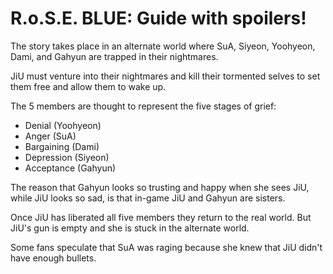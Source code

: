 # R.o.S.E. BLUE: Guide with spoilers!

The story takes place in an alternate world where SuA, Siyeon, Yoohyeon, Dami, and Gahyun are trapped in their nightmares.

JiU must venture into their nightmares and kill their tormented selves to set them free and allow them to wake up.

The 5 members are thought to represent the five stages of grief:

* Denial (Yoohyeon)
* Anger (SuA)
* Bargaining (Dami)
* Depression (Siyeon)
* Acceptance (Gahyun)

The reason that Gahyun looks so trusting and happy when she sees JiU, while JiU looks so sad,
is that in-game JiU and Gahyun are sisters.

Once JiU has liberated all five members they return to the real world. But JiU's gun is empty
and she is stuck in the alternate world.

Some fans speculate that SuA was raging because she knew that JiU didn't have enough bullets.
